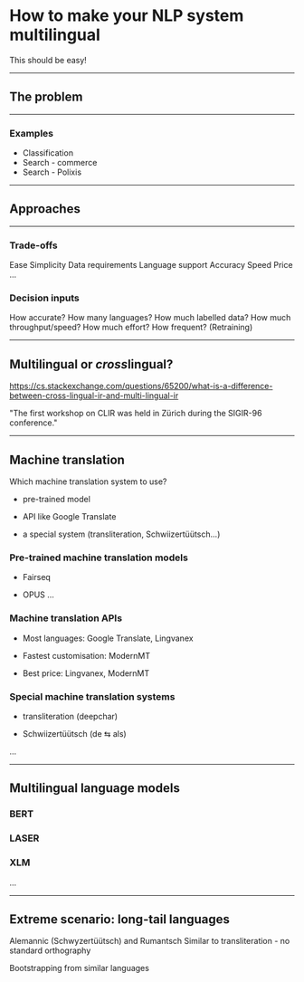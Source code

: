# How to make your NLP system multilingual

This should be easy!

---
## The problem

---
### Examples

- Classification
- Search - commerce
- Search - Polixis

---
## Approaches

---

### Trade-offs
Ease
Simplicity
Data requirements
Language support
Accuracy
Speed
Price
...

### Decision inputs
How accurate?
How many languages?
How much labelled data?
How much throughput/speed?
How much effort?
How frequent?  (Retraining)


---
## Multilingual or *cross*lingual?

https://cs.stackexchange.com/questions/65200/what-is-a-difference-between-cross-lingual-ir-and-multi-lingual-ir

"The first workshop on CLIR was held in Zürich during the SIGIR-96 conference."

---
## Machine translation

Which machine translation system to use?

- pre-trained model

- API like Google Translate

- a special system (transliteration, Schwiizertüütsch...)


### Pre-trained machine translation models

- Fairseq

- OPUS
...


### Machine translation APIs

- Most languages: Google Translate, Lingvanex

- Fastest customisation: ModernMT

- Best price: Lingvanex, ModernMT


### Special machine translation systems

- transliteration (deepchar)

- Schwiizertüütsch (de ⇆ als)

...

---

## Multilingual language models

### BERT

### LASER

### XLM

...

---

## Extreme scenario: long-tail languages 

Alemannic (Schwyzertüütsch) and Rumantsch
Similar to transliteration - no standard orthography

Bootstrapping from similar languages

